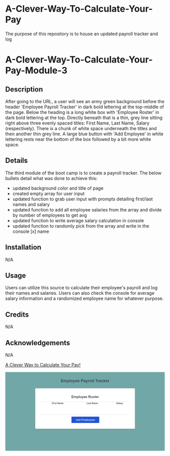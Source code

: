 # A-Clever-Way-To-Calculate-Your-Pay
The purpose of this repository is to house an updated payroll tracker and log

# A-Clever-Way-To-Calculate-Your-Pay-Module-3

## Description
After going to the URL, a user will see an army green background before the header 'Employee Payroll Tracker' in dark bold lettering at the top-middle of the page. Below the heading is a long white box with 'Employee Roster' in dark bold lettering at the top. Directly beneath that is a thin, grey line sitting right above three evenly spaced titles: First Name, Last Name, Salary (respectively). There is a chunk of white space underneath the titles and then another thin grey line. A large blue button with 'Add Employee' in white lettering rests near the bottom of the box followed by a bit more white space.

## Details
The third module of the boot camp is to create a payroll tracker. The below bullets detail what was done to achieve this: 
- updated background color and title of page
- created empty array for user input
- updated function to grab user input with prompts detailing first/last names and salary
- updated function to add all employee salaries from the array and divide by number of employees to get avg
- updated function to write average salary calculation in console
- updated function to randomly pick from the array and write in the console [x] name

## Installation
N/A

## Usage
Users can utilize this source to calculate their employee's payroll and log their names and salaries. Users can also check the console for average salary information and a randomized employee name for whatever purpose.

## Credits
N/A

## Acknowledgements
N/A

[A Clever Way to Calculate Your Pay!](https://) 

![Screenshot of payroll calculator with no inputs](./images/calc2.png)